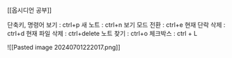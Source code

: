 [[옵시디언 공부]]

단축키, 명령어 보기 : ctrl+p 
새 노트 : ctrl+n
보기 모드 전환 : ctrl+e 
현재 단락 삭제 : ctrl+d
현재 파일 삭제 : ctrl+delete
노트 찾기 : ctrl+o
체크박스 : ctrl + L


![[Pasted image 20240701222017.png]]
